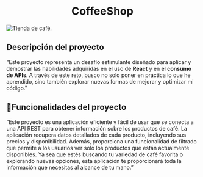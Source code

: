 <h1 align="center"> CoffeeShop</h1>

![Tienda de café.](https://github.com/Leydisfh/coffeeShop/assets/108436506/dffd4d3d-bbfa-44e8-b3f4-b42fbf27e16b)

<h2 >Descripción del proyecto</h2>
"Este proyecto representa un desafío estimulante diseñado para aplicar y demostrar las habilidades adquiridas en el uso de <strong>React</strong> y en el <strong>consumo de APIs</strong>. A través de este reto, busco no solo poner en práctica lo que he aprendido, sino también explorar nuevas formas de mejorar y optimizar mi código." 

## :hammer:Funcionalidades del proyecto
“Este proyecto es una aplicación eficiente y fácil de usar que se conecta a una API REST para obtener información sobre los productos de café. 
La aplicación recupera datos detallados de cada producto, incluyendo sus precios y disponibilidad. Además, proporciona una funcionalidad de filtrado que permite a los usuarios ver solo los productos que están actualmente disponibles. Ya sea que estés buscando tu variedad de café favorita o explorando nuevas opciones, esta aplicación te proporcionará toda la información que necesitas al alcance de tu mano.”
